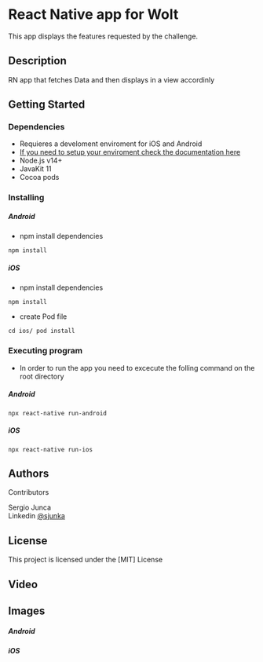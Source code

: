 # React Native app for Wolt

This app displays the features requested by the challenge.

## Description

RN app that fetches Data and then displays in a view accordinly

## Getting Started

### Dependencies

- Requieres a develoment enviroment for iOS and Android
- [If you need to setup your enviroment check the documentation here](https://reactnative.dev/docs/environment-setup)
- Node.js v14+
- JavaKit 11
- Cocoa pods

### Installing

##### Android

- npm install dependencies

```
npm install
```

##### iOS

- npm install dependencies

```
npm install
```

- create Pod file

```
cd ios/ pod install
```

### Executing program

- In order to run the app you need to excecute the folling command on the root directory

##### Android

```
npx react-native run-android
```

##### iOS

```
npx react-native run-ios
```

## Authors

Contributors

Sergio Junca  
Linkedin [@sjunka](https://www.linkedin.com/in/sjunka/)

## License

This project is licensed under the [MIT] License

## Video

## Images

##### Android

##### iOS
